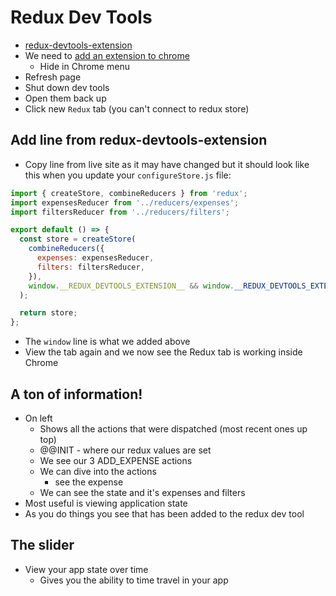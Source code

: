 # Redux Dev Tools
* [redux-devtools-extension](https://github.com/zalmoxisus/redux-devtools-extension)
* We need to [add an extension to chrome](https://chrome.google.com/webstore/detail/redux-devtools/lmhkpmbekcpmknklioeibfkpmmfibljd)
    - Hide in Chrome menu
* Refresh page
* Shut down dev tools
* Open them back up
* Click new `Redux` tab (you can't connect to redux store)

## Add line from redux-devtools-extension
* Copy line from live site as it may have changed but it should look like this when you update your `configureStore.js` file:

```js
import { createStore, combineReducers } from 'redux';
import expensesReducer from '../reducers/expenses';
import filtersReducer from '../reducers/filters';

export default () => {
  const store = createStore(
    combineReducers({
      expenses: expensesReducer,
      filters: filtersReducer,
    }),
    window.__REDUX_DEVTOOLS_EXTENSION__ && window.__REDUX_DEVTOOLS_EXTENSION__()
  );

  return store;
};
```

* The `window` line is what we added above
* View the tab again and we now see the Redux tab is working inside Chrome

## A ton of information!
* On left
    - Shows all the actions that were dispatched (most recent ones up top)
    - @@INIT - where our redux values are set
    - We see our 3 ADD_EXPENSE actions
    - We can dive into the actions
        + see the expense
    - We can see the state and it's expenses and filters
* Most useful is viewing application state
* As you do things you see that has been added to the redux dev tool

## The slider
* View your app state over time
    - Gives you the ability to time travel in your app
